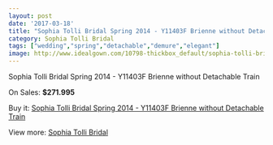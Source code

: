 ```yaml
---
layout: post
date: '2017-03-18'
title: "Sophia Tolli Bridal Spring 2014 - Y11403F Brienne without Detachable Train"
category: Sophia Tolli Bridal
tags: ["wedding","spring","detachable","demure","elegant"]
image: http://www.idealgown.com/10798-thickbox_default/sophia-tolli-bridal-spring-2014-y11403f-brienne-without-detachable-train.jpg
---
```

Sophia Tolli Bridal Spring 2014 - Y11403F Brienne without Detachable Train

On Sales: **$271.995**
<a href="https://www.idealgown.com/en/sophia-tolli-bridal/4430-sophia-tolli-bridal-spring-2014-y11403f-brienne-without-detachable-train.html"><amp-img layout="responsive" width="600" height="600" src="//www.idealgown.com/10798-thickbox_default/sophia-tolli-bridal-spring-2014-y11403f-brienne-without-detachable-train.jpg" alt="Sophia Tolli Bridal Spring 2014 - Y11403F Brienne without Detachable Train 0" /></a>
<a href="https://www.idealgown.com/en/sophia-tolli-bridal/4430-sophia-tolli-bridal-spring-2014-y11403f-brienne-without-detachable-train.html"><amp-img layout="responsive" width="600" height="600" src="//www.idealgown.com/10799-thickbox_default/sophia-tolli-bridal-spring-2014-y11403f-brienne-without-detachable-train.jpg" alt="Sophia Tolli Bridal Spring 2014 - Y11403F Brienne without Detachable Train 1" /></a>

Buy it: [Sophia Tolli Bridal Spring 2014 - Y11403F Brienne without Detachable Train](https://www.idealgown.com/en/sophia-tolli-bridal/4430-sophia-tolli-bridal-spring-2014-y11403f-brienne-without-detachable-train.html "Sophia Tolli Bridal Spring 2014 - Y11403F Brienne without Detachable Train")

View more: [Sophia Tolli Bridal](https://www.idealgown.com/en/52-sophia-tolli-bridal "Sophia Tolli Bridal")